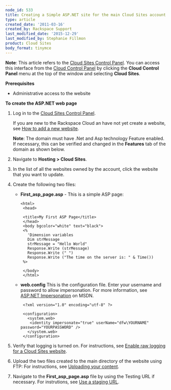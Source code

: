 ```yaml
---
node_id: 533
title: Creating a Simple ASP.NET site for the main Cloud Sites account
type: article
created_date: '2011-03-16'
created_by: Rackspace Support
last_modified_date: '2015-12-29'
last_modified_by: Stephanie Fillmon
product: Cloud Sites
body_format: tinymce
---
```


**Note**: This article refers to the [Cloud Sites Control
Panel](https://manage.rackspacecloud.com/). You can access this
interface from the [Cloud Control Panel](https://mycloud.rackspace.com/)
by clicking the **Cloud Control Panel** menu at the top of the window
and selecting **Cloud Sites**.

**Prerequisites**

-   Administrative access to the website

**To create the ASP.NET web page**

1.  Log in to the [Cloud Sites Control
    Panel](http://manage.rackspacecloud.com/pages/Login.jsp%7C).

    If you are new to the Rackspace Cloud an have not yet create a
    website, see [How to add a new
    website](/how-to/getting-started-with-cloud-sites-how-to-add-a-new-website).

    **Note**: The domain must have .Net and Asp technology
    Feature enabled. If necessary, this can be verified and changed in
    the **Features** tab of the domain as shown below.

2.  Navigate to **Hosting &gt; Cloud Sites**.
3.  In the list of all the websites owned by the account, click the
    website that you want to update.
4.  Create the following two files:
    -   **First\_asp\_page.asp** - This is a simple ASP page:

            <html>
             <head>

             <title>My First ASP Page</title>
             </head>
             <body bgcolor="white" text="black">
             <%
               'Dimension variables
               Dim strMessage
               strMessage = "Hello World"
               Response.Write (strMessage)
               Response.Write (" ")
               Response.Write ("The time on the server is: " & Time())
             %>

             </body>
             </html>

    -   **web.config** This is the configuration file. Enter your
        username and password to allow impersonation. For more
        information, see [ASP.NET
        Impersonation](https://msdn.microsoft.com/en-us/library/xh507fc5.aspx)
        on MSDN.

             <?xml version="1.0" encoding="utf-8" ?>

             <configuration>
               <system.web>
                <identity impersonate="true" userName="dfw\YOURNAME" password="YOURPASSWORD" />
               </system.web>
             </configuration>

5.  Verify that logging is turned on. For instructions, see [Enable raw
    logging for a Cloud Sites
    website](/how-to/enabling-raw-logging-for-a-cloud-sites-website "/knowledge_center/index.php/Enabling_logging_for_a_website").
6.  Upload the two files created to the main directory of the website
    using FTP: For instructions, see [Uploading your
    content](/how-to/getting-started-with-cloud-sites-uploading-your-content "/knowledge_center/index.php/Uploading_content_to_a_website_using_FTP").
7.  Navigate to the **First\_asp\_page.asp** file by using the Testing
    URL if necessary. For instrutions, see [Use a staging
    URL](/how-to/using-a-staging-url "/knowledge_center/index.php/Using_a_staging_URL").


